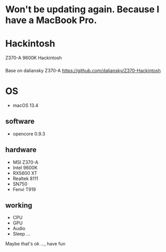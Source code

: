 # Won't be updating again. Because I have a MacBook Pro.

# Hackintosh
Z370-A 9600K Hackintosh
###
Base on daliansky Z370-A 
https://github.com/daliansky/Z370-Hackintosh

# OS
  - macOS 13.4

## software 
  - opencore 0.9.3

## hardware
  - MSI Z370-A
  - Intel 9600K
  - RX5600 XT
  - Realtek 8111
  - SN750
  - Fenvi T919
  

## working 
  - CPU 
  - GPU
  - Audio
  - Sleep
  ...
  
  
Maybe that's ok ..., have fun
